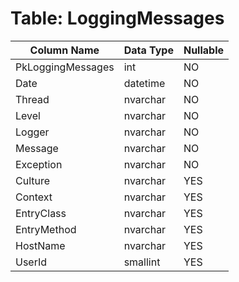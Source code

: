 # Table: LoggingMessages

| Column Name | Data Type | Nullable |
|-------------|-----------|----------|
| PkLoggingMessages | int | NO |
| Date | datetime | NO |
| Thread | nvarchar | NO |
| Level | nvarchar | NO |
| Logger | nvarchar | NO |
| Message | nvarchar | NO |
| Exception | nvarchar | NO |
| Culture | nvarchar | YES |
| Context | nvarchar | YES |
| EntryClass | nvarchar | YES |
| EntryMethod | nvarchar | YES |
| HostName | nvarchar | YES |
| UserId | smallint | YES |
